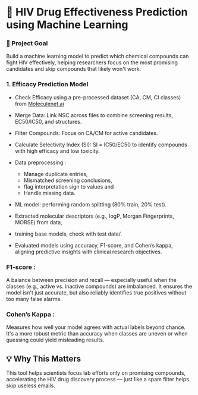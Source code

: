 # 🧪 HIV Drug Effectiveness Prediction using Machine Learning
### 🚀 Project Goal
Build a machine learning model to predict which chemical compounds can fight HIV effectively, helping researchers focus on the most promising candidates and skip compounds that likely won't work.


### 1. Efficacy Prediction Model 

- Check Efficacy using a pre-processed dataset (CA, CM, CI classes) from [Moleculenet.ai](https://wiki.nci.nih.gov/spaces/NCIDTPdata/pages/158204006/AIDS+Antiviral+Screen+Data)
- Merge Data: Link NSC across files to combine screening results, EC50/IC50, and structures.
- Filter Compounds: Focus on CA/CM for active candidates.
- Calculate Selectivity Index (SI): SI = IC50/EC50 to identify compounds with high efficacy and low toxicity.
  
- Data preprocessing :
  - Manage duplicate entries,
  - Mismatched screening conclusions,
  - flag interpretation sign to values and
  - Handle missing data.
    
- ML model: performing random splitting (80% train, 20% test). 
- Extracted molecular descriptors (e.g., logP, Morgan Fingerprints, MORSE) from data, 
- training base models, check with test data/.
- Evaluated models using accuracy, F1-score, and Cohen’s kappa, aligning predictive insights with clinical research 
objectives. 

### F1-score : 
A balance between precision and recall — especially useful when the classes (e.g., active vs. inactive compounds) are imbalanced. It ensures the model isn't just accurate, but also reliably identifies true positives without too many false alarms.

### Cohen’s Kappa : 
Measures how well your model agrees with actual labels beyond chance. It's a more robust metric than accuracy when classes are uneven or when guessing could yield misleading results.

## 💡 Why This Matters
This tool helps scientists focus lab efforts only on promising compounds, accelerating the HIV drug discovery process — just like a spam filter helps skip useless emails.
